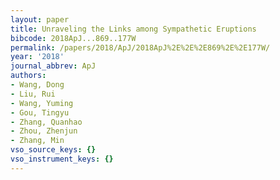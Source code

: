 ```yaml
---
layout: paper
title: Unraveling the Links among Sympathetic Eruptions
bibcode: 2018ApJ...869..177W
permalink: /papers/2018/ApJ/2018ApJ%2E%2E%2E869%2E%2E177W/
year: '2018'
journal_abbrev: ApJ
authors:
- Wang, Dong
- Liu, Rui
- Wang, Yuming
- Gou, Tingyu
- Zhang, Quanhao
- Zhou, Zhenjun
- Zhang, Min
vso_source_keys: {}
vso_instrument_keys: {}
---
```

